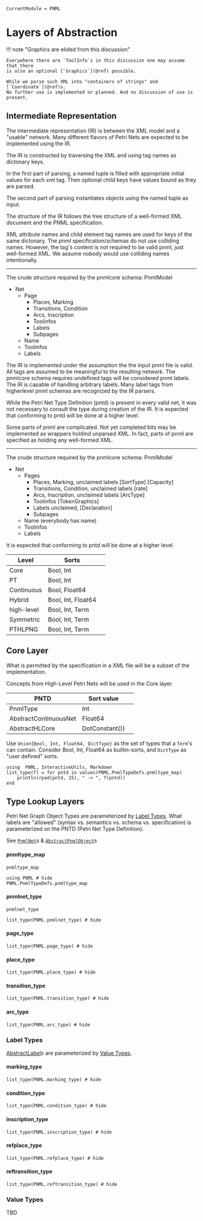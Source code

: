 ```@meta
CurrentModule = PNML
```
# Layers of Abstraction

!!! note "Graphics are elided from this discussion"

	Everywhere there are `ToolInfo`s in this discussion one may assume that there
	is also an optional [`Graphics`](@ref) possible.

	While we parse such XML into "containers of strings" and [`Coordinate`](@ref)s.
	No further use is implemented or planned. And no discussion of use is present.

## Intermediate Representation

The intermediate representation (IR) is between the XML model and
a "usable" network. Many different flavors of Petri Nets are expected
to be implemented using the IR.

The IR is constructed by traversing the XML and using tag names as dictonary keys.

In the first part of parsing, a named tuple is filled with appropriate
initial values for each xml tag. Then optional child keys have values bound
as they are parsed.

The second part of parsing instantiates objects using the named tuple as input.

The structure of the IR follows the tree structure of a well-formed XML document
and the PNML specification.

XML attribute names and child element tag names are used for keys
of the same dictonary. The _pnml_ specification/schemas do not use colliding names.
However, the <toolspecific> tag's content is not required to be valid pnml, just
well-formed XML. We assume nobody would use colliding names intentionally.

----

The crude structure required by the pnmlcore schema:
PnmlModel
  - Net
    - Page
    	- Places, Marking
    	- Transitions, Condition
    	- Arcs, Inscription
    	- Toolinfos
    	- Labels
    	- Subpages
    - Name
	- Toolinfos
	- Labels

The IR is implemented under the assumption the the input pnml file is valid.
All tags are assumed to be meaningful to the resulting network.
The pnmlcore schema requires undefined tags will be considered pnml labels.
The IR is capable of handling arbitrary labels.
Many label tags from higherlevel pnml schemas are recognized by the IR parsers.

While the Petri Net Type Definition (pntd) is present in every valid net,
it was not necessary to consult the type during creation of the IR.
It is expected that conforming to pntd will be done at a higher level.

Some parts of pnml are complicated. Not yet completed bits may be implemented
as wrappers holdind unparsed XML. In fact, parts of pnml are specified as holding
any well-formed XML.

----

The crude structure required by the pnmlcore schema:
PnmlModel
- Net
  * Pages
    - Places, Marking, unclaimed labels  [SortType] [Capacity]
    - Transitions, Condition, unclaimed labels [rate]
    - Arcs, Inscription, unclaimed labels [ArcType]
    - Toolinfos [TokenGraphics]
    - Labels unclaimed, [Declaration]
    - Subpages
  * Name (everybody has name)
  * Toolinfos
  * Labels

It is expected that conforming to pntd will be done at a higher level.

| Level      | Sorts              |   |
|------------|--------------------|---|
| Core       | Bool, Int          |   |
| PT         | Bool, Int          |   |
| Continuous | Bool, Float64      |   |
| Hybrid     | Bool, Int, Float64 |   |
| high-level | Bool, Int, Term    |   |
| Symmetric  | Bool, Int, Term    |   |
| PTHLPNG    | Bool, Int, Term    |   |

## Core Layer

What is permitted by the specification in a XML file will be a subset of the implementation.

Concepts from High-Level Petri Nets will be used in the Core layer.

| PNTD                  | Sort value        |   |
|-----------------------|-------------------|---|
| PnmlType              | Int               |   |
| AbstractContinuousNet | Float64           |   |
| AbstractHLCore        | DotConstant())    |   |

Use `Union{Bool, Int, Float64, DictType}` as the set of types that a `Term`'s can contain.
Consider Bool, Int, Float64 as builtin-sorts, and `DictType` as "user defined" sorts.

```@setup types
using  PNML, InteractiveUtils, Markdown
list_type(f) = for pntd in values(PNML.PnmlTypeDefs.pnmltype_map)
    println(rpad(pntd, 15), " -> ", f(pntd))
end

```

## Type Lookup Layers

Petri Net Graph Object Types are parameterized by [Label Types](@ref).
What labels are "allowed" (syntax vs. semantics vs. schema vs. specification)
is parameterized on the PNTD (Petri Net Type Definition).

See [`PnmlNet`](@ref)s & [`AbstractPnmlObject`](@ref)s

#### pnmltype\_map
```@docs; canonical=false
pnmltype_map
```
```@example
using PNML # hide
PNML.PnmlTypeDefs.pnmltype_map
```
#### pnmlnet\_type
```@docs; canonical=false
pnmlnet_type
```
```@example types
list_type(PNML.pnmlnet_type) # hide
```

#### page\_type
```@example types
list_type(PNML.page_type) # hide
```
#### place\_type
```@example types
list_type(PNML.place_type) # hide
```
#### transition\_type
```@example types
list_type(PNML.transition_type) # hide
```
#### arc\_type
```@example types
list_type(PNML.arc_type) # hide
```

### Label Types

[AbstractLabel](@ref)s are parameterized by [Value Types](@ref).


#### marking\_type
```@example types
list_type(PNML.marking_type) # hide
```
#### condition\_type
```@example types
list_type(PNML.condition_type) # hide
```
#### inscription\_type
```@example types
list_type(PNML.inscription_type) # hide
```
#### refplace\_type
```@example types
list_type(PNML.refplace_type) # hide
```
#### reftransition\_type
```@example types
list_type(PNML.reftransition_type) # hide
```

### Value Types

TBD
